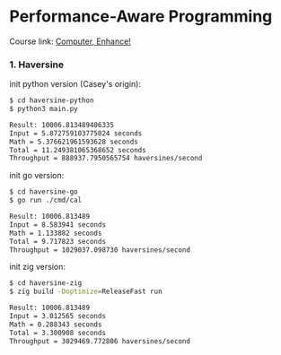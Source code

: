 # Performance-Aware Programming

Course link: [Computer, Enhance!](https://www.computerenhance.com/p/table-of-contents)

### 1. Haversine

init python version (Casey's origin):

```bash
$ cd haversine-python
$ python3 main.py

Result: 10006.813489406335
Input = 5.872759103775024 seconds
Math = 5.376621961593628 seconds
Total = 11.249381065368652 seconds
Throughput = 888937.7950565754 haversines/second
```

init go version:

```bash
$ cd haversine-go
$ go run ./cmd/cal

Result: 10006.813489
Input = 8.583941 seconds
Math = 1.133882 seconds
Total = 9.717823 seconds
Throughput = 1029037.098730 haversines/second
```

init zig version:

```bash
$ cd haversine-zig
$ zig build -Doptimize=ReleaseFast run

Result: 10006.813489
Input = 3.012565 seconds
Math = 0.288343 seconds
Total = 3.300908 seconds
Throughput = 3029469.772806 haversines/second
```
